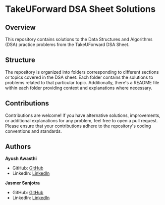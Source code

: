 # TakeUForward DSA Sheet Solutions

## Overview
This repository contains solutions to the Data Structures and Algorithms (DSA) practice problems from the TakeUForward DSA Sheet. 

## Structure
The repository is organized into folders corresponding to different sections or topics covered in the DSA sheet. Each folder contains the solutions to problems related to that particular topic. Additionally, there's a README file within each folder providing context and explanations where necessary.

## Contributions
Contributions are welcome! If you have alternative solutions, improvements, or additional explanations for any problem, feel free to open a pull request. Please ensure that your contributions adhere to the repository's coding conventions and standards.

## Authors
**Ayush Awasthi**
- GitHub: [GitHub](https://github.com/ayushawasthi24)
- LinkedIn: [LinkedIn](https://www.linkedin.com/in/ayush-awasthi-a232b8254/)

**Jasmer Sanjotra**
- GitHub: [GitHub](https://github.com/TheAlphaJas)
- LinkedIn: [LinkedIn](https://www.linkedin.com/in/jasmer-singh-sanjotra-a05b95250/)

